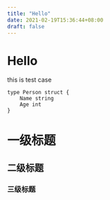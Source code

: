 ```yaml
---
title: "Hello"
date: 2021-02-19T15:36:44+08:00
draft: false
---
```

# Hello
this is test case
```golang
type Person struct {
    Name string
    Age int
}
```
# 一级标题
## 二级标题
### 三级标题
